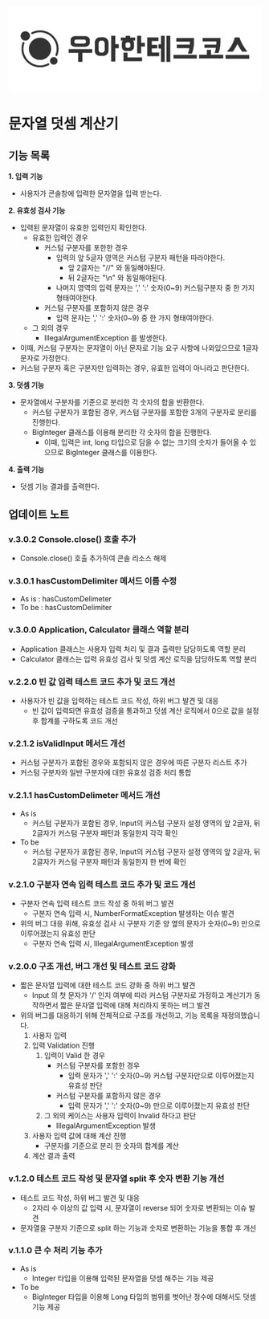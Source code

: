 <p align="center">
  <img src="https://github.com/YeonjiIsGonji/java-calculator-7/blob/YeonjiIsGonji/%E1%84%8B%E1%85%AE%E1%84%90%E1%85%A6%E1%84%8F%E1%85%A9%20%E1%84%85%E1%85%A9%E1%84%80%E1%85%A9.png?raw=true">
</p>

# 문자열 덧셈 계산기


## 기능 목록
**1. 입력 기능**
- 사용자가 콘솔창에 입력한 문자열을 입력 받는다.

**2. 유효성 검사 기능**
- 입력된 문자열이 유효한 입력인지 확인한다.
  - 유효한 입력인 경우
    - 커스텀 구분자를 포한한 경우
      - 입력의 앞 5글자 영역은 커스텀 구분자 패턴을 따라야한다. 
        - 앞 2글자는 "//" 와 동일해야된다.
        - 뒤 2글자는 "\n" 와 동일해야된다.
      - 나머지 영역의 입력 문자는 ',' ':' 숫자(0~9) 커스텀구분자 중 한 가지 형태여야한다. 
    - 커스텀 구분자를 포함하지 않은 경우
      - 입력 문자는 ',' ':' 숫자(0~9) 중 한 가지 형태여야한다.   
  - 그 외의 경우
    - IllegalArgumentException 를 발생한다.
- 이때, 커스텀 구분자는 문자열이 아닌 문자로 기능 요구 사항에 나와있으므로 1글자 문자로 가정한다.
- 커스텀 구분자 혹은 구분자만 입력하는 경우, 유효한 입력이 아니라고 판단한다.

**3. 덧셈 기능**
- 문자열에서 구분자를 기준으로 분리한 각 숫자의 합을 반환한다.
  - 커스텀 구분자가 포함된 경우, 커스텀 구분자를 포함한 3개의 구분자로 분리를 진행한다.
  - BigInteger 클래스를 이용해 분리한 각 숫자의 합을 진행한다.
    - 이때, 입력은 int, long 타입으로 담을 수 없는 크기의 숫자가 들어올 수 있으므로 BigInteger 클래스를 이용한다.

**4. 출력 기능**

+ 덧셈 기능 결과를 출력한다.

## 업데이트 노트
### v.3.0.2 Console.close() 호출 추가
- Console.close() 호출 추가하여 콘솔 리소스 해제

### v.3.0.1 hasCustomDelimiter 메서드 이름 수정
- As is : hasCustomDelimeter
- To be : hasCustomDelimiter

### v.3.0.0 Application, Calculator 클래스 역할 분리
- Application 클래스는 사용자 입력 처리 및 결과 출력만 담당하도록 역할 분리
- Calculator 클래스는 입력 유효성 검사 및 덧셈 계산 로직을 담당하도록 역할 분리

### v.2.2.0 빈 값 입력 테스트 코드 추가 및 코드 개선
- 사용자가 빈 값을 입력하는 테스트 코드 작성, 하위 버그 발견 및 대응
  - 빈 값이 입력되면 유효성 검증을 통과하고 덧셈 계산 로직에서 0으로 값을 설정 후 합계를 구하도록 코드 개선

### v.2.1.2 isValidInput 메서드 개선
- 커스텀 구분자가 포함된 경우와 포함되지 않은 경우에 따른 구분자 리스트 추가
- 커스텀 구분자와 일반 구분자에 대한 유효성 검증 처리 통합

### v.2.1.1 hasCustomDelimeter 메서드 개선
- As is
  - 커스텀 구분자가 포함된 경우, Input의 커스텀 구분자 설정 영역의 앞 2글자, 뒤 2글자가 커스텀 구분자 패턴과 동일한지 각각 확인
- To be
  - 커스텀 구분자가 포함된 경우, Input의 커스텀 구분자 설정 영역의 앞 2글자, 뒤 2글자가 커스텀 구분자 패턴과 동일한지 한 번에 확인

### v.2.1.0 구분자 연속 입력 테스트 코드 추가 및 코드 개선
- 구분자 연속 입력 테스트 코드 작성 중 하위 버그 발견
  - 구분자 연속 입력 시, NumberFormatException 발생하는 이슈 발견
- 위의 버그 대응 위해, 유효성 검사 시 구분자 기준 양 옆의 문자가 숫자(0~9) 만으로 이루어졌는지 유효성 판단
  - 구분자 연속 입력 시, IllegalArgumentException 발생

### v.2.0.0 구조 개선, 버그 개선 및 테스트 코드 강화
- 짧은 문자열 입력에 대한 테스트 코드 강화 중 하위 버그 발견
  - Input 의 첫 문자가 '/' 인지 여부에 따라 커스텀 구분자로 가정하고 계산기가 동작하면서 짧은 문자열 입력에 대해 처리하지 못하는 버그 발견
- 위의 버그를 대응하기 위해 전체적으로 구조를 개선하고, 기능 목록을 재정의했습니다. 
  1. 사용자 입력
  2. 입력 Validation 진행
     1. 입력이 Valid 한 경우
        - 커스텀 구분자를 포함한 경우
          - 입력 문자가 ',' ':' 숫자(0~9) 커스텀 구분자만으로 이루어졌는지 유효성 판단
        - 커스텀 구분자를 포함하지 않은 경우
          - 입력 문자가 ',' ':' 숫자(0~9) 만으로 이루어졌는지 유효성 판단
     2. 그 외의 케이스는 사용자 입력이 Invalid 하다고 판단
        - IllegalArgumentException 발생
  3. 사용자 입력 값에 대해 계산 진행
     - 구분자를 기준으로 분리 한 숫자의 합계를 계산
  4. 계산 결과 출력 

### v.1.2.0 테스트 코드 작성 및 문자열 split 후 숫자 변환 기능 개선
- 테스트 코드 작성, 하위 버그 발견 및 대응
  - 2자리 수 이상의 값 입력 시, 문자열이 reverse 되어 숫자로 변환되는 이슈 발견
- 문자열을 구분자 기준으로 split 하는 기능과 숫자로 변환하는 기능을 통합 후 개선

### v.1.1.0 큰 수 처리 기능 추가
- As is
  - Integer 타입을 이용해 입력된 문자열을 덧셈 해주는 기능 제공
- To be
  - BigInteger 타입을 이용해 Long 타입의 범위를 벗어난 정수에 대해서도 덧셈 기능 제공

